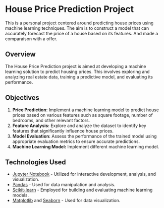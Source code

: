 # House Price Prediction Project

This is a personal project centered around predicting house prices using machine learning techniques. The aim is to construct a model that can accurately forecast the price of a house based on its features. And made a comparaison with a offer.

## Overview
The House Price Prediction project is aimed at developing a machine learning solution to predict housing prices. This involves exploring and analyzing real estate data, training a predictive model, and evaluating its performance.

## Objectives
1. **Price Prediction:** Implement a machine learning model to predict house prices based on various features such as square footage, number of bedrooms, and other relevant factors.
2. **Feature Analysis:** Explore and analyze the dataset to identify key features that significantly influence house prices.
3. **Model Evaluation:** Assess the performance of the trained model using appropriate evaluation metrics to ensure accurate predictions.
4. **Machine Learning Model:** Implement different machine learning model.

## Technologies Used
- [Jupyter Notebook](https://jupyter.org/) - Utilized for interactive development, analysis, and visualization.
- [Pandas](https://pandas.pydata.org/) - Used for data manipulation and analysis.
- [Scikit-learn](https://scikit-learn.org/) - Employed for building and evaluating machine learning models.
- [Matplotlib](https://matplotlib.org/) and [Seaborn](https://seaborn.pydata.org/) - Used for data visualization.

